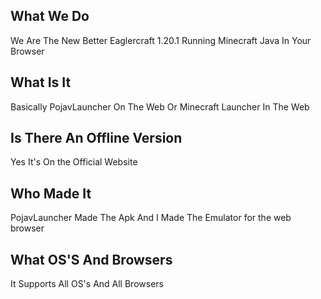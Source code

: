 ## What We Do
We Are The New Better Eaglercraft 1.20.1 Running Minecraft Java In Your Browser
## What Is It
Basically PojavLauncher On The Web Or Minecraft Launcher In The Web
## Is There An Offline Version
Yes It's On the Official Website
## Who Made It
PojavLauncher Made The Apk And I Made The Emulator for the web browser
## What OS'S And Browsers
It Supports All OS's And All Browsers

